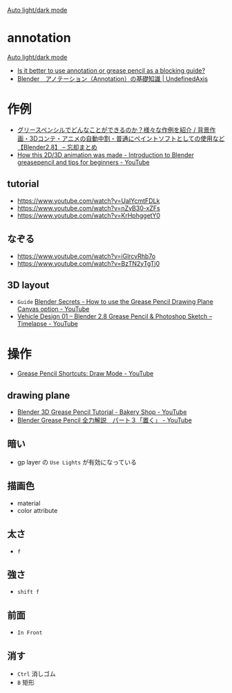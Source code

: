 [Auto light/dark mode](https://docs.blender.org/manual/en/latest/grease_pencil/introduction.html)

# annotation

[Auto light/dark mode](https://docs.blender.org/manual/ja/latest/interface/annotate_tool.html)

- [Is it better to use annotation or grease pencil as a blocking guide?](https://www.reddit.com/r/blenderhelp/comments/187ceh2/is_it_better_to_use_annotation_or_grease_pencil/)
- [Blender　アノテーション（Annotation）の基礎知識 | UndefinedAxis](https://amd.click/blender%E3%80%80%E3%82%A2%E3%83%8E%E3%83%86%E3%83%BC%E3%82%B7%E3%83%A7%E3%83%B3%EF%BC%88annotation%EF%BC%89%E3%81%AE%E5%9F%BA%E7%A4%8E%E7%9F%A5%E8%AD%98/)

# 作例

- [グリースペンシルでどんなことができるのか？様々な作例を紹介 / 背景作画・3Dコンテ・アニメの自動中割・普通にペイントソフトとしての使用など【Blender2.8】 &#8211; 忘却まとめ](https://bookyakuno.com/grease-pencil-example/)
- [How this 2D/3D animation was made - Introduction to Blender greasepencil and tips for beginners - YouTube](https://www.youtube.com/watch?v=saIFT8_j0LQ)

## tutorial

- https://www.youtube.com/watch?v=UaIYcmtFDLk
- https://www.youtube.com/watch?v=nZyB30-xZFs
- https://www.youtube.com/watch?v=KrHphggetY0

## なぞる

- https://www.youtube.com/watch?v=iGlrcvRhb7o
- https://www.youtube.com/watch?v=BzTN2yTgTj0

## 3D layout

- `Guide` [Blender Secrets - How to use the Grease Pencil Drawing Plane Canvas option - YouTube](https://www.youtube.com/watch?v=u5AUnt3DHZ8)
- [Vehicle Design 01 – Blender 2.8 Grease Pencil &amp; Photoshop Sketch – Timelapse - YouTube](https://www.youtube.com/watch?v=Us99vHcdg8Y&t=1s)

# 操作

- [Grease Pencil Shortcuts: Draw Mode - YouTube](https://www.youtube.com/watch?v=dUMHUbUm9pw&ab_channel=Dantti)

## drawing plane

- [Blender 3D Grease Pencil Tutorial - Bakery Shop - YouTube](https://www.youtube.com/watch?v=nZyB30-xZFs)
- [Blender Grease Pencil 全力解説　パート３「置く」 - YouTube](https://www.youtube.com/watch?v=fis2lTuXDFU)

## 暗い

- gp layer の `Use Lights` が有効になっている

## 描画色

- material
- color attribute

## 太さ

- `f`

## 強さ

- `shift f`

## 前面

- `In Front`

## 消す

- `Ctrl` 消しゴム
- `B` 矩形
